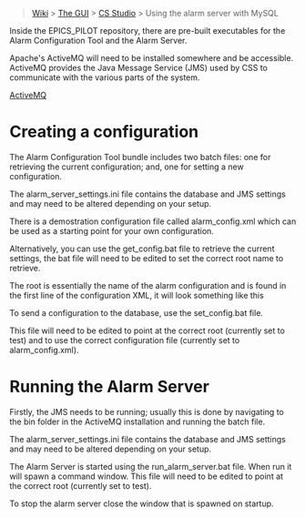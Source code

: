 > [Wiki](Home) > [The GUI](The-GUI) > [CS Studio](GUI-CSS) > Using the alarm server with MySQL

Inside the EPICS_PILOT repository, there are pre-built executables for the Alarm Configuration Tool and the Alarm Server.

Apache's ActiveMQ will need to be installed somewhere and be accessible. ActiveMQ provides the Java Message Service (JMS) used by CSS to communicate with the various parts of the system.

[ActiveMQ](http://activemq.apache.org/)

# Creating a configuration

The Alarm Configuration Tool bundle includes two batch files: one for retrieving the current configuration; and, one for setting a new configuration.

The alarm_server_settings.ini file contains the database and JMS settings and may need to be altered depending on your setup.

There is a demostration configuration file called alarm_config.xml which can be used as a starting point for your own configuration. 

Alternatively, you can use the get_config.bat file to retrieve the current settings, the bat file will need to be edited to set the correct root name to retrieve.

The root is essentially the name of the alarm configuration and is found in the first line of the configuration XML, it will look something like this <config name="test">

To send a configuration to the database, use the set_config.bat file.

This file will need to be edited to point at the correct root (currently set to test) and to use the correct configuration file (currently set to alarm_config.xml).

# Running the Alarm Server

Firstly, the JMS needs to be running; usually this is done by navigating to the bin folder in the ActiveMQ installation and running the batch file.

The alarm_server_settings.ini file contains the database and JMS settings and may need to be altered depending on your setup.

The Alarm Server is started using the run_alarm_server.bat file. When run it will spawn a command window.
This file will need to be edited to point at the correct root (currently set to test).

To stop the alarm server close the window that is spawned on startup.
